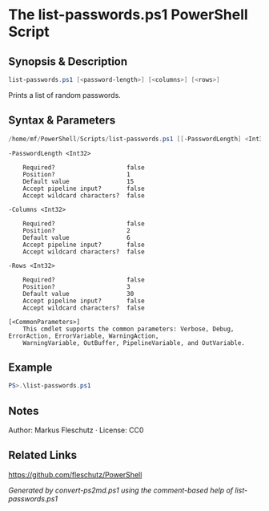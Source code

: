 # The list-passwords.ps1 PowerShell Script

## Synopsis & Description
```powershell
list-passwords.ps1 [<password-length>] [<columns>] [<rows>]
```

Prints a list of random passwords.

## Syntax & Parameters
```powershell
/home/mf/PowerShell/Scripts/list-passwords.ps1 [[-PasswordLength] <Int32>] [[-Columns] <Int32>] [[-Rows] <Int32>] [<CommonParameters>]
```

```
-PasswordLength <Int32>
    
    Required?                    false
    Position?                    1
    Default value                15
    Accept pipeline input?       false
    Accept wildcard characters?  false
```

```
-Columns <Int32>
    
    Required?                    false
    Position?                    2
    Default value                6
    Accept pipeline input?       false
    Accept wildcard characters?  false
```

```
-Rows <Int32>
    
    Required?                    false
    Position?                    3
    Default value                30
    Accept pipeline input?       false
    Accept wildcard characters?  false
```

```
[<CommonParameters>]
    This cmdlet supports the common parameters: Verbose, Debug, ErrorAction, ErrorVariable, WarningAction, 
    WarningVariable, OutBuffer, PipelineVariable, and OutVariable.
```

## Example
```powershell
PS>.\list-passwords.ps1
```


## Notes
Author: Markus Fleschutz · License: CC0

## Related Links
https://github.com/fleschutz/PowerShell

*Generated by convert-ps2md.ps1 using the comment-based help of list-passwords.ps1*
